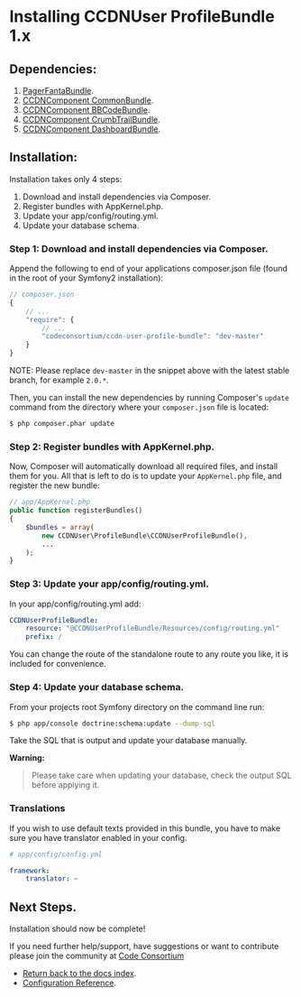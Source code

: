 Installing CCDNUser ProfileBundle 1.x
=====================================

## Dependencies:

1. [PagerFantaBundle](http://github.com/whiteoctober/WhiteOctoberPagerfantaBundle).
2. [CCDNComponent CommonBundle](https://github.com/codeconsortium/CCDNComponentCommonBundle).
3. [CCDNComponent BBCodeBundle](https://github.com/codeconsortium/CCDNComponentBBCodeBundle).
4. [CCDNComponent CrumbTrailBundle](https://github.com/codeconsortium/CCDNComponentCrumbTrailBundle).
5. [CCDNComponent DashboardBundle](https://github.com/codeconsortium/CCDNComponentDashboardBundle).

## Installation:

Installation takes only 4 steps:

1. Download and install dependencies via Composer.
2. Register bundles with AppKernel.php.
3. Update your app/config/routing.yml.
4. Update your database schema.

### Step 1: Download and install dependencies via Composer.

Append the following to end of your applications composer.json file (found in the root of your Symfony2 installation):

``` js
// composer.json
{
    // ...
    "require": {
        // ...
        "codeconsortium/ccdn-user-profile-bundle": "dev-master"
    }
}
```

NOTE: Please replace ``dev-master`` in the snippet above with the latest stable branch, for example ``2.0.*``.

Then, you can install the new dependencies by running Composer's ``update``
command from the directory where your ``composer.json`` file is located:

``` bash
$ php composer.phar update
```

### Step 2: Register bundles with AppKernel.php.

Now, Composer will automatically download all required files, and install them
for you. All that is left to do is to update your ``AppKernel.php`` file, and
register the new bundle:

``` php
// app/AppKernel.php
public function registerBundles()
{
    $bundles = array(
		new CCDNUser\ProfileBundle\CCDNUserProfileBundle(),
		...
	);
}
```

### Step 3: Update your app/config/routing.yml.

In your app/config/routing.yml add:

``` yml
CCDNUserProfileBundle:
    resource: "@CCDNUserProfileBundle/Resources/config/routing.yml"
    prefix: /
```

You can change the route of the standalone route to any route you like, it is included for convenience.

### Step 4: Update your database schema.

From your projects root Symfony directory on the command line run:

``` bash
$ php app/console doctrine:schema:update --dump-sql
```

Take the SQL that is output and update your database manually.

**Warning:**

> Please take care when updating your database, check the output SQL before applying it.

### Translations

If you wish to use default texts provided in this bundle, you have to make sure you have translator enabled in your config.

``` yaml
# app/config/config.yml

framework:
    translator: ~
```

## Next Steps.

Installation should now be complete!

If you need further help/support, have suggestions or want to contribute please join the community at [Code Consortium](http://www.codeconsortium.com)

- [Return back to the docs index](index.md).
- [Configuration Reference](configuration_reference.md).